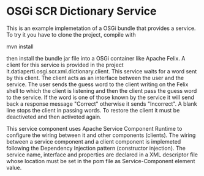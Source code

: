 OSGi SCR Dictionary Service
=============================================
This is an example implemetation of a OSGi bundle that provides a service. 
To try it you have to clone the project, compile with

mvn install

then install the bundle jar file into a OSGi container like Apache Felix. A client for this service is provided in the project
it.datiaperti.osgi.scr.xml.dictionary.client. This service waits for a word sent by this client. The client acts as an interface between 
the user and the service. The user sends the guess word to the client writing on the Felix shell to which the client is listening and then
the client pass the guess word to the service. If the word is one of those known by the service it will send back a response message 
"Correct" otherwise it sends "Incorrect". A blank line stops the client in passing words. To restore the client it must be deactiveted
and then activeted again.

This service component uses Apache Service Component Runtime to configure the wiring between it and other components (clients).
The wiring between a service component and a client component is implemeted following the Dependency Injection pattern (constructor injection). 
The service name, interface and properties are declared in a XML descriptor file whose location must be set in the pom file 
as Service-Component element value.

